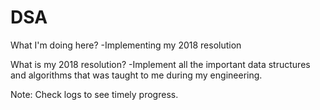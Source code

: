 # DSA 

What I'm doing here?
-Implementing my 2018 resolution

What is my 2018 resolution?
-Implement all the important data structures and algorithms that was taught to me during my engineering.


<italic>Note:  Check logs to see timely progress.</italic>
